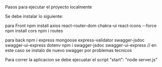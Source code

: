 Pasos para ejecutar el proyecto localmente

Se debe instalar lo siguiente:

para Front
npm install axios react-router-dom chakra-ui react-icons --force
npm install cors
npm i routes

para back
npm i express mongoose express-validator swagger-jsdoc swagger-ui-express dotenv
npm i swagger-jsdoc swagger-ui-express // en este caso se instalo de nuevo swagger por problemas tecnicos


Para correr la aplicacion se debe ejecuatar el script 
"start": "node server.js"